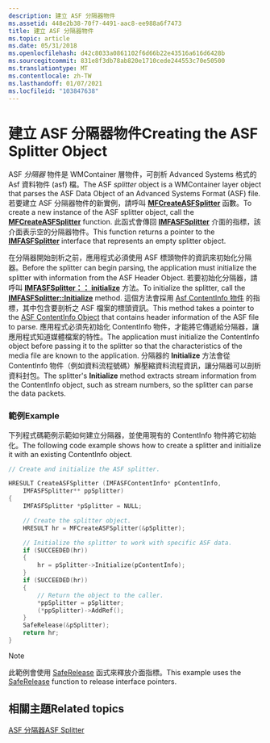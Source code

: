 ```yaml
---
description: 建立 ASF 分隔器物件
ms.assetid: 448e2b38-70f7-4491-aac8-ee988a6f7473
title: 建立 ASF 分隔器物件
ms.topic: article
ms.date: 05/31/2018
ms.openlocfilehash: d42c8033a0861102f6d66b22e43516a616d6428b
ms.sourcegitcommit: 831e8f3db78ab820e1710cede244553c70e50500
ms.translationtype: MT
ms.contentlocale: zh-TW
ms.lasthandoff: 01/07/2021
ms.locfileid: "103847638"
---
```

# <a name="creating-the-asf-splitter-object"></a><span data-ttu-id="b835f-103">建立 ASF 分隔器物件</span><span class="sxs-lookup"><span data-stu-id="b835f-103">Creating the ASF Splitter Object</span></span>

<span data-ttu-id="b835f-104">ASF *分隔器* 物件是 WMContainer 層物件，可剖析 Advanced Systems 格式的 Asf 資料物件 (asf) 檔。</span><span class="sxs-lookup"><span data-stu-id="b835f-104">The ASF *splitter* object is a WMContainer layer object that parses the ASF Data Object of an Advanced Systems Format (ASF) file.</span></span> <span data-ttu-id="b835f-105">若要建立 ASF 分隔器物件的新實例，請呼叫 [**MFCreateASFSplitter**](/windows/desktop/api/wmcontainer/nf-wmcontainer-mfcreateasfsplitter) 函數。</span><span class="sxs-lookup"><span data-stu-id="b835f-105">To create a new instance of the ASF splitter object, call the [**MFCreateASFSplitter**](/windows/desktop/api/wmcontainer/nf-wmcontainer-mfcreateasfsplitter) function.</span></span> <span data-ttu-id="b835f-106">此函式會傳回 [**IMFASFSplitter**](/windows/desktop/api/wmcontainer/nn-wmcontainer-imfasfsplitter) 介面的指標，該介面表示空的分隔器物件。</span><span class="sxs-lookup"><span data-stu-id="b835f-106">This function returns a pointer to the [**IMFASFSplitter**](/windows/desktop/api/wmcontainer/nn-wmcontainer-imfasfsplitter) interface that represents an empty splitter object.</span></span>

<span data-ttu-id="b835f-107">在分隔器開始剖析之前，應用程式必須使用 ASF 標頭物件的資訊來初始化分隔器。</span><span class="sxs-lookup"><span data-stu-id="b835f-107">Before the splitter can begin parsing, the application must initialize the splitter with information from the ASF Header Object.</span></span> <span data-ttu-id="b835f-108">若要初始化分隔器，請呼叫 [**IMFASFSplitter：： initialize**](/windows/desktop/api/wmcontainer/nf-wmcontainer-imfasfsplitter-initialize) 方法。</span><span class="sxs-lookup"><span data-stu-id="b835f-108">To initialize the splitter, call the [**IMFASFSplitter::Initialize**](/windows/desktop/api/wmcontainer/nf-wmcontainer-imfasfsplitter-initialize) method.</span></span> <span data-ttu-id="b835f-109">這個方法會採用 [Asf ContentInfo 物件](asf-contentinfo-object.md) 的指標，其中包含要剖析之 ASF 檔案的標頭資訊。</span><span class="sxs-lookup"><span data-stu-id="b835f-109">This method takes a pointer to the [ASF ContentInfo Object](asf-contentinfo-object.md) that contains header information of the ASF file to parse.</span></span> <span data-ttu-id="b835f-110">應用程式必須先初始化 ContentInfo 物件，才能將它傳遞給分隔器，讓應用程式知道媒體檔案的特性。</span><span class="sxs-lookup"><span data-stu-id="b835f-110">The application must initialize the ContentInfo object before passing it to the splitter so that the characteristics of the media file are known to the application.</span></span> <span data-ttu-id="b835f-111">分隔器的 **Initialize** 方法會從 ContentInfo 物件（例如資料流程號碼）解壓縮資料流程資訊，讓分隔器可以剖析資料封包。</span><span class="sxs-lookup"><span data-stu-id="b835f-111">The splitter's **Initialize** method extracts stream information from the ContentInfo object, such as stream numbers, so the splitter can parse the data packets.</span></span>

### <a name="example"></a><span data-ttu-id="b835f-112">範例</span><span class="sxs-lookup"><span data-stu-id="b835f-112">Example</span></span>

<span data-ttu-id="b835f-113">下列程式碼範例示範如何建立分隔器，並使用現有的 ContentInfo 物件將它初始化。</span><span class="sxs-lookup"><span data-stu-id="b835f-113">The following code example shows how to create a splitter and initialize it with an existing ContentInfo object.</span></span>


```C++
// Create and initialize the ASF splitter.

HRESULT CreateASFSplitter (IMFASFContentInfo* pContentInfo, 
    IMFASFSplitter** ppSplitter)
{
    IMFASFSplitter *pSplitter = NULL;

    // Create the splitter object.
    HRESULT hr = MFCreateASFSplitter(&pSplitter);

    // Initialize the splitter to work with specific ASF data.
    if (SUCCEEDED(hr))
    {
        hr = pSplitter->Initialize(pContentInfo);
    }
    if (SUCCEEDED(hr))
    {
        // Return the object to the caller.
        *ppSplitter = pSplitter;
        (*ppSplitter)->AddRef();
    }
    SafeRelease(&pSplitter);
    return hr;
}
```



> [!Note]  
> <span data-ttu-id="b835f-114">此範例會使用 [SafeRelease](saferelease.md) 函式來釋放介面指標。</span><span class="sxs-lookup"><span data-stu-id="b835f-114">This example uses the [SafeRelease](saferelease.md) function to release interface pointers.</span></span>

 

## <a name="related-topics"></a><span data-ttu-id="b835f-115">相關主題</span><span class="sxs-lookup"><span data-stu-id="b835f-115">Related topics</span></span>

<dl> <dt>

[<span data-ttu-id="b835f-116">ASF 分隔器</span><span class="sxs-lookup"><span data-stu-id="b835f-116">ASF Splitter</span></span>](asf-splitter.md)
</dt> </dl>

 

 



